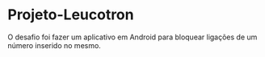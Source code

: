 # Projeto-Leucotron

O desafio foi fazer um aplicativo em Android para bloquear ligações de um número inserido no mesmo.
